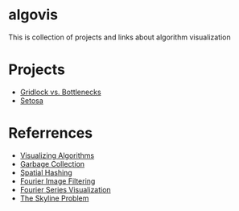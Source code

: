 algovis
=======

This is collection of projects and links about algorithm visualization


# Projects
* [Gridlock vs. Bottlenecks](http://setosa.io/blog/2014/09/02/gridlock/index.html)
* [Setosa](http://setosa.io)


# Referrences

* [Visualizing Algorithms](http://bost.ocks.org/mike/algorithms/)
* [Garbage Collection](http://spin.atomicobject.com/2014/09/03/visualizing-garbage-collection-algorithms/)
* [Spatial Hashing](http://zufallsgenerator.github.io/2014/01/26/visually-comparing-algorithms/)
* [Fourier Image Filtering](http://david.li/filtering/)
* [Fourier Series Visualization](http://bl.ocks.org/jinroh/7524988)
* [The Skyline Problem](https://briangordon.github.io/2014/08/the-skyline-problem.html)
